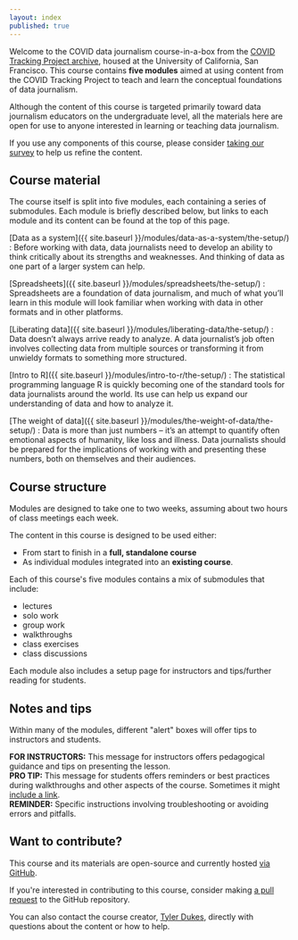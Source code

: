 ```yaml
---
layout: index
published: true
---
```


Welcome to the COVID data journalism course-in-a-box from the [COVID Tracking Project archive](https://oac.cdlib.org/findaid/ark:/13030/c8cc17ft/), housed at the University of California, San Francisco. This course contains **five modules** aimed at using content from the COVID Tracking Project to teach and learn the conceptual foundations of data journalism.

Although the content of this course is targeted primarily toward data journalism educators on the undergraduate level, all the materials here are open for use to anyone interested in learning or teaching data journalism.

If you use any components of this course, please consider [taking our survey](https://ucsf.co1.qualtrics.com/jfe/form/SV_2mWh1W6AWqApLo2) to help us refine the content.

## Course material

The course itself is split into five modules, each containing a series of submodules. Each module is briefly described below, but links to each module and its content can be found at the top of this page.

[Data as a system]({{ site.baseurl }}/modules/data-as-a-system/the-setup/)
: Before working with data, data journalists need to develop an ability to think critically about its strengths and weaknesses. And thinking of data as one part of a larger system can help.

[Spreadsheets]({{ site.baseurl }}/modules/spreadsheets/the-setup/)
: Spreadsheets are a foundation of data journalism, and much of what you’ll learn in this module will look familiar when working with data in other formats and in other platforms.

[Liberating data]({{ site.baseurl }}/modules/liberating-data/the-setup/)
: Data doesn’t always arrive ready to analyze. A data journalist’s job often involves collecting data from multiple sources or transforming it from unwieldy formats to something more structured.

[Intro to R]({{ site.baseurl }}/modules/intro-to-r/the-setup/)
: The statistical programming language R is quickly becoming one of the standard tools for data journalists around the world. Its use can help us expand our understanding of data and how to analyze it.

[The weight of data]({{ site.baseurl }}/modules/the-weight-of-data/the-setup/)
: Data is more than just numbers – it’s an attempt to quantify often emotional aspects of humanity, like loss and illness. Data journalists should be prepared for the implications of working with and presenting these numbers, both on themselves and their audiences.

## Course structure

Modules are designed to take one to two weeks, assuming about two hours of class meetings each week.

The content in this course is designed to be used either:
* From start to finish in a **full, standalone course** 
* As individual modules integrated into an **existing course**.

Each of this course's five modules contains a mix of submodules that include:
* lectures
* solo work
* group work
* walkthroughs
* class exercises
* class discussions

Each module also includes a setup page for instructors and tips/further reading for students.

## Notes and tips

Within many of the modules, different "alert" boxes will offer tips to instructors and students.

<div class="alert alert-primary" role="alert">
    <strong>FOR INSTRUCTORS:</strong> This message for instructors offers pedagogical guidance and tips on presenting the lesson.
</div>

<div class="alert alert-info" role="alert">
    <strong>PRO TIP:</strong> This message for students offers reminders or best practices during walkthroughs and other aspects of the course. Sometimes it might <a href="#!" class="alert-link">include a link</a>.
</div>

<div class="alert alert-success" role="alert">
    <strong>REMINDER:</strong> Specific instructions involving troubleshooting or avoiding errors and pitfalls.
</div>

## Want to contribute?

This course and its materials are open-source and currently hosted [via GitHub](https://github.com/ctp-archive/data-journalism).

If you're interested in contributing to this course, consider making [a pull request](https://github.com/ctp-archive/data-journalism/pulls) to the GitHub repository.

You can also contact the course creator, [Tyler Dukes](mailto::tyler.dukes@gmail.com), directly with questions about the content or how to help.
